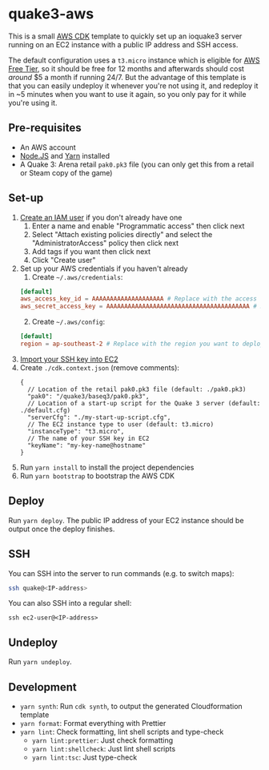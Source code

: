 # quake3-aws

This is a small [AWS CDK](https://docs.aws.amazon.com/cdk/latest/guide/home.html) template to quickly set up an ioquake3 server running on an EC2 instance with a public IP address and SSH access.

The default configuration uses a `t3.micro` instance which is eligible for [AWS Free Tier](https://aws.amazon.com/free/), so it should be free for 12 months and afterwards should cost _around_ \$5 a month if running 24/7. But the advantage of this template is that you can easily undeploy it whenever you're not using it, and redeploy it in ~5 minutes when you want to use it again, so you only pay for it while you're using it.

## Pre-requisites

- An AWS account
- [Node.JS](https://nodejs.org/) and [Yarn](https://yarnpkg.com/getting-started/install) installed
- A Quake 3: Arena retail `pak0.pk3` file (you can only get this from a retail or Steam copy of the game)

## Set-up

1.  [Create an IAM user](https://console.aws.amazon.com/iam/home#/users$new) if you don't already have one
    1. Enter a name and enable "Programmatic access" then click next
    2. Select "Attach existing policies directly" and select the "AdministratorAccess" policy then click next
    3. Add tags if you want then click next
    4. Click "Create user"
2.  Set up your AWS credentials if you haven't already
    1. Create `~/.aws/credentials`:
    ```toml
    [default]
    aws_access_key_id = AAAAAAAAAAAAAAAAAAAA # Replace with the access key if of your IAM user
    aws_secret_access_key = AAAAAAAAAAAAAAAAAAAAAAAAAAAAAAAAAAAAAAAA # Replace with the secret access key of your IAM user
    ```
    2. Create `~/.aws/config`:
    ```toml
    [default]
    region = ap-southeast-2 # Replace with the region you want to deploy to
    ```
3.  [Import your SSH key into EC2](https://console.aws.amazon.com/ec2/v2/home#ImportKeyPair::)
4.  Create `./cdk.context.json` (remove comments):
    ```jsonc
    {
      // Location of the retail pak0.pk3 file (default: ./pak0.pk3)
      "pak0": "/quake3/baseq3/pak0.pk3",
      // Location of a start-up script for the Quake 3 server (default: ./default.cfg)
      "serverCfg": "./my-start-up-script.cfg",
      // The EC2 instance type to user (default: t3.micro)
      "instanceType": "t3.micro",
      // The name of your SSH key in EC2
      "keyName": "my-key-name@hostname"
    }
    ```
5.  Run `yarn install` to install the project dependencies
6.  Run `yarn bootstrap` to bootstrap the AWS CDK

## Deploy

Run `yarn deploy`. The public IP address of your EC2 instance should be output once the deploy finishes.

## SSH

You can SSH into the server to run commands (e.g. to switch maps):

```sh
ssh quake@<IP-address>
```

You can also SSH into a regular shell:

```ssh
ssh ec2-user@<IP-address>
```

## Undeploy

Run `yarn undeploy`.

## Development

- `yarn synth`: Run `cdk synth`, to output the generated Cloudformation template
- `yarn format`: Format everything with Prettier
- `yarn lint`: Check formatting, lint shell scripts and type-check
  - `yarn lint:prettier`: Just check formatting
  - `yarn lint:shellcheck`: Just lint shell scripts
  - `yarn lint:tsc`: Just type-check
